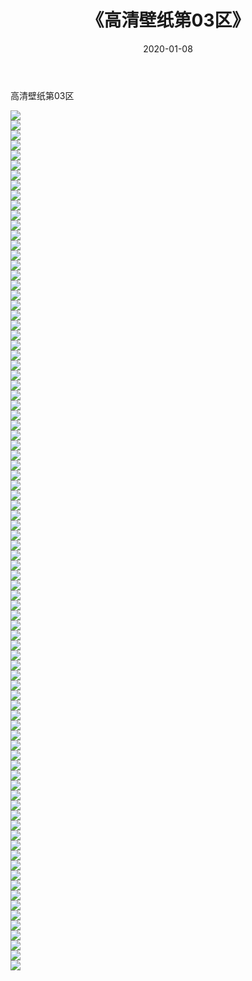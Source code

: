 ﻿---
layout: post
title:  《高清壁纸第03区》
date:   2020-01-08
img: http://pic.660000.xyz/1:/壁纸/高清壁纸/高清壁纸第03区/000.jpg
categories: [美女, 清纯, 唯美]
---

高清壁纸第03区

  ![](http://pic.660000.xyz/1:/壁纸/高清壁纸/高清壁纸第03区/001.jpg) <br> ![](http://pic.660000.xyz/1:/壁纸/高清壁纸/高清壁纸第03区/002.jpg) <br> ![](http://pic.660000.xyz/1:/壁纸/高清壁纸/高清壁纸第03区/003.jpg) <br> ![](http://pic.660000.xyz/1:/壁纸/高清壁纸/高清壁纸第03区/004.jpg) <br> ![](http://pic.660000.xyz/1:/壁纸/高清壁纸/高清壁纸第03区/005.jpg) <br> ![](http://pic.660000.xyz/1:/壁纸/高清壁纸/高清壁纸第03区/006.jpg) <br> ![](http://pic.660000.xyz/1:/壁纸/高清壁纸/高清壁纸第03区/007.jpg) <br> ![](http://pic.660000.xyz/1:/壁纸/高清壁纸/高清壁纸第03区/008.jpg) <br> ![](http://pic.660000.xyz/1:/壁纸/高清壁纸/高清壁纸第03区/009.jpg) <br> ![](http://pic.660000.xyz/1:/壁纸/高清壁纸/高清壁纸第03区/010.jpg) <br> ![](http://pic.660000.xyz/1:/壁纸/高清壁纸/高清壁纸第03区/011.jpg) <br> ![](http://pic.660000.xyz/1:/壁纸/高清壁纸/高清壁纸第03区/012.jpg) <br> ![](http://pic.660000.xyz/1:/壁纸/高清壁纸/高清壁纸第03区/013.jpg) <br> ![](http://pic.660000.xyz/1:/壁纸/高清壁纸/高清壁纸第03区/014.jpg) <br> ![](http://pic.660000.xyz/1:/壁纸/高清壁纸/高清壁纸第03区/015.jpg) <br> ![](http://pic.660000.xyz/1:/壁纸/高清壁纸/高清壁纸第03区/016.jpg) <br> ![](http://pic.660000.xyz/1:/壁纸/高清壁纸/高清壁纸第03区/017.jpg) <br> ![](http://pic.660000.xyz/1:/壁纸/高清壁纸/高清壁纸第03区/018.jpg) <br> ![](http://pic.660000.xyz/1:/壁纸/高清壁纸/高清壁纸第03区/019.jpg) <br> ![](http://pic.660000.xyz/1:/壁纸/高清壁纸/高清壁纸第03区/020.jpg) <br> ![](http://pic.660000.xyz/1:/壁纸/高清壁纸/高清壁纸第03区/021.jpg) <br> ![](http://pic.660000.xyz/1:/壁纸/高清壁纸/高清壁纸第03区/022.jpg) <br> ![](http://pic.660000.xyz/1:/壁纸/高清壁纸/高清壁纸第03区/023.jpg) <br> ![](http://pic.660000.xyz/1:/壁纸/高清壁纸/高清壁纸第03区/024.jpg) <br> ![](http://pic.660000.xyz/1:/壁纸/高清壁纸/高清壁纸第03区/025.jpg) <br> ![](http://pic.660000.xyz/1:/壁纸/高清壁纸/高清壁纸第03区/026.jpg) <br> ![](http://pic.660000.xyz/1:/壁纸/高清壁纸/高清壁纸第03区/027.jpg) <br> ![](http://pic.660000.xyz/1:/壁纸/高清壁纸/高清壁纸第03区/028.jpg) <br> ![](http://pic.660000.xyz/1:/壁纸/高清壁纸/高清壁纸第03区/029.jpg) <br> ![](http://pic.660000.xyz/1:/壁纸/高清壁纸/高清壁纸第03区/030.jpg) <br> ![](http://pic.660000.xyz/1:/壁纸/高清壁纸/高清壁纸第03区/031.jpg) <br> ![](http://pic.660000.xyz/1:/壁纸/高清壁纸/高清壁纸第03区/032.jpg) <br> ![](http://pic.660000.xyz/1:/壁纸/高清壁纸/高清壁纸第03区/033.jpg) <br> ![](http://pic.660000.xyz/1:/壁纸/高清壁纸/高清壁纸第03区/034.jpg) <br> ![](http://pic.660000.xyz/1:/壁纸/高清壁纸/高清壁纸第03区/035.jpg) <br> ![](http://pic.660000.xyz/1:/壁纸/高清壁纸/高清壁纸第03区/036.jpg) <br> ![](http://pic.660000.xyz/1:/壁纸/高清壁纸/高清壁纸第03区/037.jpg) <br> ![](http://pic.660000.xyz/1:/壁纸/高清壁纸/高清壁纸第03区/038.jpg) <br> ![](http://pic.660000.xyz/1:/壁纸/高清壁纸/高清壁纸第03区/039.jpg) <br> ![](http://pic.660000.xyz/1:/壁纸/高清壁纸/高清壁纸第03区/040.jpg) <br> ![](http://pic.660000.xyz/1:/壁纸/高清壁纸/高清壁纸第03区/041.jpg) <br> ![](http://pic.660000.xyz/1:/壁纸/高清壁纸/高清壁纸第03区/042.jpg) <br> ![](http://pic.660000.xyz/1:/壁纸/高清壁纸/高清壁纸第03区/043.jpg) <br> ![](http://pic.660000.xyz/1:/壁纸/高清壁纸/高清壁纸第03区/044.jpg) <br> ![](http://pic.660000.xyz/1:/壁纸/高清壁纸/高清壁纸第03区/045.jpg) <br> ![](http://pic.660000.xyz/1:/壁纸/高清壁纸/高清壁纸第03区/046.jpg) <br> ![](http://pic.660000.xyz/1:/壁纸/高清壁纸/高清壁纸第03区/047.jpg) <br> ![](http://pic.660000.xyz/1:/壁纸/高清壁纸/高清壁纸第03区/048.jpg) <br> ![](http://pic.660000.xyz/1:/壁纸/高清壁纸/高清壁纸第03区/049.jpg) <br> ![](http://pic.660000.xyz/1:/壁纸/高清壁纸/高清壁纸第03区/050.jpg) <br> ![](http://pic.660000.xyz/1:/壁纸/高清壁纸/高清壁纸第03区/051.jpg) <br> ![](http://pic.660000.xyz/1:/壁纸/高清壁纸/高清壁纸第03区/052.jpg) <br> ![](http://pic.660000.xyz/1:/壁纸/高清壁纸/高清壁纸第03区/053.jpg) <br> ![](http://pic.660000.xyz/1:/壁纸/高清壁纸/高清壁纸第03区/054.jpg) <br> ![](http://pic.660000.xyz/1:/壁纸/高清壁纸/高清壁纸第03区/055.jpg) <br> ![](http://pic.660000.xyz/1:/壁纸/高清壁纸/高清壁纸第03区/056.jpg) <br> ![](http://pic.660000.xyz/1:/壁纸/高清壁纸/高清壁纸第03区/057.jpg) <br> ![](http://pic.660000.xyz/1:/壁纸/高清壁纸/高清壁纸第03区/058.jpg) <br> ![](http://pic.660000.xyz/1:/壁纸/高清壁纸/高清壁纸第03区/059.jpg) <br> ![](http://pic.660000.xyz/1:/壁纸/高清壁纸/高清壁纸第03区/060.jpg) <br> ![](http://pic.660000.xyz/1:/壁纸/高清壁纸/高清壁纸第03区/061.jpg) <br> ![](http://pic.660000.xyz/1:/壁纸/高清壁纸/高清壁纸第03区/062.jpg) <br> ![](http://pic.660000.xyz/1:/壁纸/高清壁纸/高清壁纸第03区/063.jpg) <br> ![](http://pic.660000.xyz/1:/壁纸/高清壁纸/高清壁纸第03区/064.jpg) <br> ![](http://pic.660000.xyz/1:/壁纸/高清壁纸/高清壁纸第03区/065.jpg) <br> ![](http://pic.660000.xyz/1:/壁纸/高清壁纸/高清壁纸第03区/066.jpg) <br> ![](http://pic.660000.xyz/1:/壁纸/高清壁纸/高清壁纸第03区/067.jpg) <br> ![](http://pic.660000.xyz/1:/壁纸/高清壁纸/高清壁纸第03区/068.jpg) <br> ![](http://pic.660000.xyz/1:/壁纸/高清壁纸/高清壁纸第03区/069.jpg) <br> ![](http://pic.660000.xyz/1:/壁纸/高清壁纸/高清壁纸第03区/070.jpg) <br> ![](http://pic.660000.xyz/1:/壁纸/高清壁纸/高清壁纸第03区/071.jpg) <br> ![](http://pic.660000.xyz/1:/壁纸/高清壁纸/高清壁纸第03区/072.jpg) <br> ![](http://pic.660000.xyz/1:/壁纸/高清壁纸/高清壁纸第03区/073.jpg) <br> ![](http://pic.660000.xyz/1:/壁纸/高清壁纸/高清壁纸第03区/074.jpg) <br> ![](http://pic.660000.xyz/1:/壁纸/高清壁纸/高清壁纸第03区/075.jpg) <br> ![](http://pic.660000.xyz/1:/壁纸/高清壁纸/高清壁纸第03区/076.jpg) <br> ![](http://pic.660000.xyz/1:/壁纸/高清壁纸/高清壁纸第03区/077.jpg) <br> ![](http://pic.660000.xyz/1:/壁纸/高清壁纸/高清壁纸第03区/078.jpg) <br> ![](http://pic.660000.xyz/1:/壁纸/高清壁纸/高清壁纸第03区/079.jpg) <br> ![](http://pic.660000.xyz/1:/壁纸/高清壁纸/高清壁纸第03区/080.jpg) <br> ![](http://pic.660000.xyz/1:/壁纸/高清壁纸/高清壁纸第03区/081.jpg) <br> ![](http://pic.660000.xyz/1:/壁纸/高清壁纸/高清壁纸第03区/082.jpg) <br> ![](http://pic.660000.xyz/1:/壁纸/高清壁纸/高清壁纸第03区/083.jpg) <br> ![](http://pic.660000.xyz/1:/壁纸/高清壁纸/高清壁纸第03区/084.jpg) <br> ![](http://pic.660000.xyz/1:/壁纸/高清壁纸/高清壁纸第03区/085.jpg) <br> ![](http://pic.660000.xyz/1:/壁纸/高清壁纸/高清壁纸第03区/086.jpg) <br>